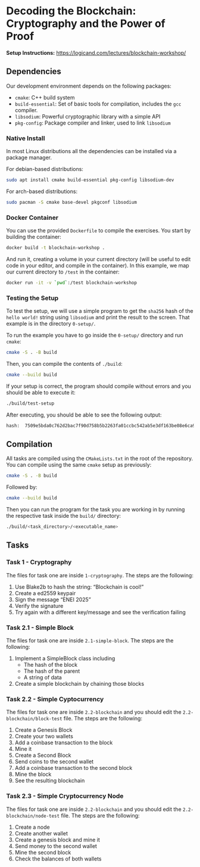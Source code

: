 # Decoding the Blockchain: Cryptography and the Power of Proof

**Setup Instructions:** https://logicand.com/lectures/blockchain-workshop/

## Dependencies

Our development environment depends on the following packages:

- `cmake`: C++ build system
- `build-essential`: Set of basic tools for compilation, includes the `gcc` compiler.
- `libsodium`: Powerful cryptographic library with a simple API
- `pkg-config`: Package compiler and linker, used to link `libsodium`

### Native Install

In most Linux distributions all the dependencies can be installed via a package manager.

For debian-based distributions:

```bash {linenos=false}
sudo apt install cmake build-essential pkg-config libsodium-dev
```

For arch-based distributions:

```bash {linenos=false}
sudo pacman -S cmake base-devel pkgconf libsodium
```

### Docker Container

You can use the provided `Dockerfile` to compile the exercises. You start 
by building the container:

```bash {linenos=false}
docker build -t blockchain-workshop .
```

And run it, creating a volume in your current directory (will be useful to edit code in your editor, and compile in the container). In this example, we map our current directory to `/test` in the container:


```sh {linenos=false}
docker run -it -v `pwd`:/test blockchain-workshop
```

### Testing the Setup 

To test the setup, we will use a simple program to get the `sha256` hash of 
the `hello world!` string using `libsodium` and print the result to the screen. That example is in the directory `0-setup/`.

To run the example you have to go inside the `0-setup/` directory and run `cmake`:

```bash {linenos=false}
cmake -S . -B build
```

Then, you can compile the contents of `./build`:

```bash {linenos=false}
cmake --build build
```

If your setup is correct, the program should compile without errors and you should be able to execute it:

```bash {linenos=false}
./build/test-setup
```

After executing, you should be able to see the following output:

```sh {linenos=false}
hash:  7509e5bda0c762d2bac7f90d758b5b2263fa01ccbc542ab5e3df163be08e6ca9
```

## Compilation

All tasks are compiled using the `CMakeLists.txt` in the root of the repository. You can compile using the same `cmake` setup as previously:


```bash {linenos=false}
cmake -S . -B build
```
Followed by:

```bash {linenos=false}
cmake --build build
```
Then you can run the program for the task you are working in by running
the respective task inside the `build/` directory:

```bash {linenos=false}
./build/<task_directory>/<executable_name>
```

## Tasks

### Task 1 - Cryptography

The files for task one are inside `1-cryptography`. The steps are the following:

1. Use Blake2b to hash the string: “Blockchain is cool!”
2. Create a ed2559 keypair
3. Sign the message “ENEI 2025”
4. Verify the signature
5. Try again with a different key/message and see the verification failing

### Task 2.1 - Simple Block 

The files for task one are inside `2.1-simple-block`. The steps are the following:

1. Implement a SimpleBlock class including
    - The hash of the block
    - The hash of the parent 
    - A string of data
2. Create a simple blockchain by chaining those blocks

### Task 2.2 - Simple Cyptocurrency

The files for task one are inside `2.2-blockchain` and you should edit the `2.2-blockchain/block-test` file. The steps are the following:

1. Create a Genesis Block
2. Create your two wallets
3. Add a coinbase transaction to the block
4. Mine it
5. Create a Second Block
6. Send coins to the second wallet
7. Add a coinbase transaction to the second block
8. Mine the block
9. See the resulting blockchain

### Task 2.3 - Simple Cryptocurrency Node

The files for task one are inside `2.2-blockchain` and you should edit the `2.2-blockchain/node-test` file. The steps are the following:

1. Create a node
2. Create another wallet
3. Create a genesis block and mine it
4. Send money to the second wallet
5. Mine the second block
6. Check the balances of both wallets


